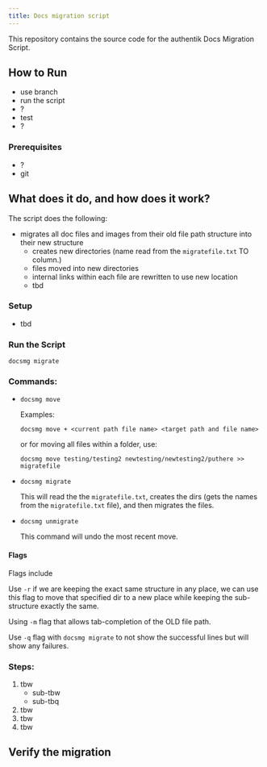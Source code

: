 ```yaml
---
title: Docs migration script
---
```


This repository contains the source code for the authentik Docs Migration Script.

## How to Run

- use branch
- run the script
- ?
- test
- ?

### Prerequisites

- ?
- git

## What does it do, and how does it work?

The script does the following:
- migrates all doc files and images from their old file path structure into their new structure
    - creates new directories (name read from the `migratefile.txt` TO column.)
    - files moved into new directories
    - internal links within each file are rewritten to use new location
    - tbd


### Setup

- tbd

### Run the Script

`docsmg migrate`

### Commands:

- `docsmg move`

    Examples:

    `docsmg move + <current path file name> <target path and file name>`

    or for moving all files within a folder, use:

    `docsmg move testing/testing2 newtesting/newtesting2/puthere >> migratefile`

- `docsmg migrate`

    This will read the the `migratefile.txt`, creates the dirs (gets the names from the `migratefile.txt` file), and then migrates the files.

- `docsmg unmigrate`

    This command will undo the most recent move.

#### Flags

Flags include

Use `-r` if we are keeping the exact same structure in any place, we can use this flag to move that specified dir to a new place while keeping the sub-structure exactly the same.

Using `-m` flag that allows tab-completion of the OLD file path.

Use `-q` flag with `docsmg migrate` to not show the successful lines but will show any failures.

### Steps:

1. tbw
    * sub-tbw
    * sub-tbq
2. tbw
3. tbw
4. tbw

## Verify the migration
